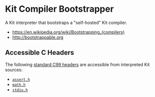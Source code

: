# Kit Compiler Bootstrapper

A Kit interpreter that bootstraps a "self-hosted" Kit compiler.

- https://en.wikipedia.org/wiki/Bootstrapping_(compilers)
- http://bootstrappable.org

## Accessible C Headers

The following [standard C99 headers](https://en.cppreference.com/w/c/header) are accessible from
interpreted Kit sources:

- [`assert.h`](https://en.cppreference.com/w/c/error)
- [`math.h`](https://en.cppreference.com/w/c/numeric/math)
- [`stdio.h`](https://en.cppreference.com/w/c/io)
